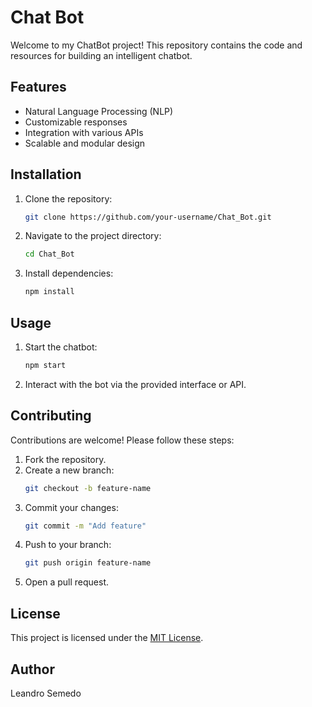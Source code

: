 # Chat Bot

Welcome to my ChatBot project! This repository contains the code and resources for building an intelligent chatbot.

## Features

- Natural Language Processing (NLP)
- Customizable responses
- Integration with various APIs
- Scalable and modular design

## Installation

1. Clone the repository:
    ```bash
    git clone https://github.com/your-username/Chat_Bot.git
    ```
2. Navigate to the project directory:
    ```bash
    cd Chat_Bot
    ```
3. Install dependencies:
    ```bash
    npm install
    ```

## Usage

1. Start the chatbot:
    ```bash
    npm start
    ```
2. Interact with the bot via the provided interface or API.

## Contributing

Contributions are welcome! Please follow these steps:

1. Fork the repository.
2. Create a new branch:
    ```bash
    git checkout -b feature-name
    ```
3. Commit your changes:
    ```bash
    git commit -m "Add feature"
    ```
4. Push to your branch:
    ```bash
    git push origin feature-name
    ```
5. Open a pull request.

## License

This project is licensed under the [MIT License](LICENSE).

## Author

Leandro Semedo